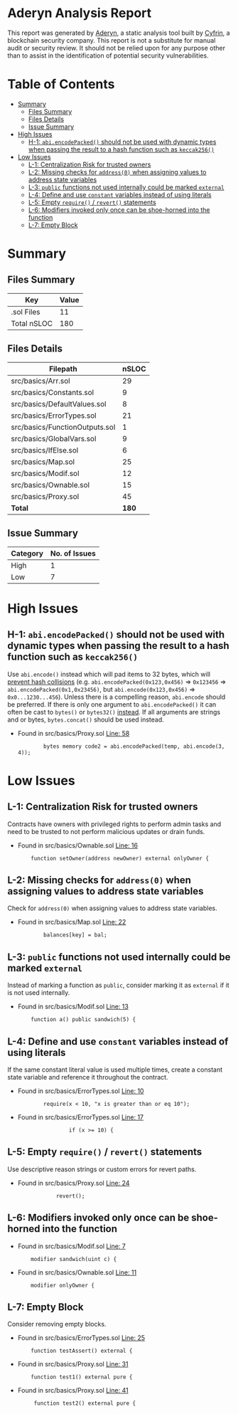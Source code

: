 # Aderyn Analysis Report

This report was generated by [Aderyn](https://github.com/Cyfrin/aderyn), a static analysis tool built by [Cyfrin](https://cyfrin.io), a blockchain security company. This report is not a substitute for manual audit or security review. It should not be relied upon for any purpose other than to assist in the identification of potential security vulnerabilities.
# Table of Contents

- [Summary](#summary)
  - [Files Summary](#files-summary)
  - [Files Details](#files-details)
  - [Issue Summary](#issue-summary)
- [High Issues](#high-issues)
  - [H-1: `abi.encodePacked()` should not be used with dynamic types when passing the result to a hash function such as `keccak256()`](#h-1-abiencodepacked-should-not-be-used-with-dynamic-types-when-passing-the-result-to-a-hash-function-such-as-keccak256)
- [Low Issues](#low-issues)
  - [L-1: Centralization Risk for trusted owners](#l-1-centralization-risk-for-trusted-owners)
  - [L-2: Missing checks for `address(0)` when assigning values to address state variables](#l-2-missing-checks-for-address0-when-assigning-values-to-address-state-variables)
  - [L-3: `public` functions not used internally could be marked `external`](#l-3-public-functions-not-used-internally-could-be-marked-external)
  - [L-4: Define and use `constant` variables instead of using literals](#l-4-define-and-use-constant-variables-instead-of-using-literals)
  - [L-5: Empty `require()` / `revert()` statements](#l-5-empty-require--revert-statements)
  - [L-6: Modifiers invoked only once can be shoe-horned into the function](#l-6-modifiers-invoked-only-once-can-be-shoe-horned-into-the-function)
  - [L-7: Empty Block](#l-7-empty-block)


# Summary

## Files Summary

| Key | Value |
| --- | --- |
| .sol Files | 11 |
| Total nSLOC | 180 |


## Files Details

| Filepath | nSLOC |
| --- | --- |
| src/basics/Arr.sol | 29 |
| src/basics/Constants.sol | 9 |
| src/basics/DefaultValues.sol | 8 |
| src/basics/ErrorTypes.sol | 21 |
| src/basics/FunctionOutputs.sol | 1 |
| src/basics/GlobalVars.sol | 9 |
| src/basics/IfElse.sol | 6 |
| src/basics/Map.sol | 25 |
| src/basics/Modif.sol | 12 |
| src/basics/Ownable.sol | 15 |
| src/basics/Proxy.sol | 45 |
| **Total** | **180** |


## Issue Summary

| Category | No. of Issues |
| --- | --- |
| High | 1 |
| Low | 7 |


# High Issues

## H-1: `abi.encodePacked()` should not be used with dynamic types when passing the result to a hash function such as `keccak256()`

Use `abi.encode()` instead which will pad items to 32 bytes, which will [prevent hash collisions](https://docs.soliditylang.org/en/v0.8.13/abi-spec.html#non-standard-packed-mode) (e.g. `abi.encodePacked(0x123,0x456)` => `0x123456` => `abi.encodePacked(0x1,0x23456)`, but `abi.encode(0x123,0x456)` => `0x0...1230...456`). Unless there is a compelling reason, `abi.encode` should be preferred. If there is only one argument to `abi.encodePacked()` it can often be cast to `bytes()` or `bytes32()` [instead](https://ethereum.stackexchange.com/questions/30912/how-to-compare-strings-in-solidity#answer-82739).
If all arguments are strings and or bytes, `bytes.concat()` should be used instead.

- Found in src/basics/Proxy.sol [Line: 58](src/basics/Proxy.sol#L58)

	```solidity
	        bytes memory code2 = abi.encodePacked(temp, abi.encode(3, 4));
	```



# Low Issues

## L-1: Centralization Risk for trusted owners

Contracts have owners with privileged rights to perform admin tasks and need to be trusted to not perform malicious updates or drain funds.

- Found in src/basics/Ownable.sol [Line: 16](src/basics/Ownable.sol#L16)

	```solidity
	    function setOwner(address newOwner) external onlyOwner {
	```



## L-2: Missing checks for `address(0)` when assigning values to address state variables

Check for `address(0)` when assigning values to address state variables.

- Found in src/basics/Map.sol [Line: 22](src/basics/Map.sol#L22)

	```solidity
	        balances[key] = bal;
	```



## L-3: `public` functions not used internally could be marked `external`

Instead of marking a function as `public`, consider marking it as `external` if it is not used internally.

- Found in src/basics/Modif.sol [Line: 13](src/basics/Modif.sol#L13)

	```solidity
	    function a() public sandwich(5) {
	```



## L-4: Define and use `constant` variables instead of using literals

If the same constant literal value is used multiple times, create a constant state variable and reference it throughout the contract.

- Found in src/basics/ErrorTypes.sol [Line: 10](src/basics/ErrorTypes.sol#L10)

	```solidity
	        require(x < 10, "x is greater than or eq 10");
	```

- Found in src/basics/ErrorTypes.sol [Line: 17](src/basics/ErrorTypes.sol#L17)

	```solidity
	                if (x >= 10) {
	```



## L-5: Empty `require()` / `revert()` statements

Use descriptive reason strings or custom errors for revert paths.

- Found in src/basics/Proxy.sol [Line: 24](src/basics/Proxy.sol#L24)

	```solidity
	            revert();
	```



## L-6: Modifiers invoked only once can be shoe-horned into the function



- Found in src/basics/Modif.sol [Line: 7](src/basics/Modif.sol#L7)

	```solidity
	    modifier sandwich(uint c) {
	```

- Found in src/basics/Ownable.sol [Line: 11](src/basics/Ownable.sol#L11)

	```solidity
	    modifier onlyOwner {
	```



## L-7: Empty Block

Consider removing empty blocks.

- Found in src/basics/ErrorTypes.sol [Line: 25](src/basics/ErrorTypes.sol#L25)

	```solidity
	    function testAssert() external {
	```

- Found in src/basics/Proxy.sol [Line: 31](src/basics/Proxy.sol#L31)

	```solidity
	    function test1() external pure {
	```

- Found in src/basics/Proxy.sol [Line: 41](src/basics/Proxy.sol#L41)

	```solidity
	     function test2() external pure {
	```



